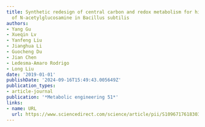 ```yaml
---
title: Synthetic redesign of central carbon and redox metabolism for high yield production
  of N-acetylglucosamine in Bacillus subtilis
authors:
- Yang Gu
- Xueqin Lv
- Yanfeng Liu
- Jianghua Li
- Guocheng Du
- Jian Chen
- Ledesma-Amaro Rodrigo
- Long Liu
date: '2019-01-01'
publishDate: '2024-09-16T15:49:43.005649Z'
publication_types:
- article-journal
publication: '*Metabolic engineering 51*'
links:
- name: URL
  url: https://www.sciencedirect.com/science/article/pii/S1096717618303306
---
```

